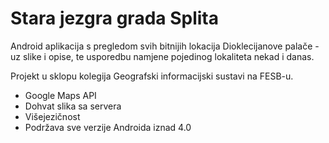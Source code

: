 # Stara jezgra grada Splita
Android aplikacija s pregledom svih bitnijih lokacija Dioklecijanove palače - uz slike i opise, te 
usporedbu namjene pojedinog lokaliteta nekad i danas.

Projekt u sklopu kolegija Geografski informacijski sustavi na FESB-u.

+ Google Maps API
+ Dohvat slika sa servera
+ Višejezičnost
+ Podržava sve verzije Androida iznad 4.0
